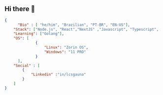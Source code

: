 ## Hi there 🤠

```json
{
	  "Bio" : [ "he/him", "Brazilian", "PT-BR", "EN-US"],
    "Stack": ["Node.js", "React","NextJS" ,"Javascript", "Typescript", "Express", "Fastify", "Postgres" , "Sqlite", "Docker" ],
    "Learning": ["Golang"],
  	"OS": [
              {
                  "Linux": "Zorin OS",
                  "Windows": "11 PRO"
              }
      ],
    "Social" : [
        {
            "Linkedin" :"in/lcsgauna"
        }
    ]
}
```

<!--
**lcsgauna/lcsgauna** is a ✨ _special_ ✨ repository because its `README.md` (this file) appears on your GitHub profile.

Here are some ideas to get you started:

- 🔭 I’m currently working on ...
- 🌱 I’m currently learning ...
- 👯 I’m looking to collaborate on ...
- 🤔 I’m looking for help with ...
- 💬 Ask me about ...
- 📫 How to reach me: ...
- 😄 Pronouns: ...
- ⚡ Fun fact: ...
-->
